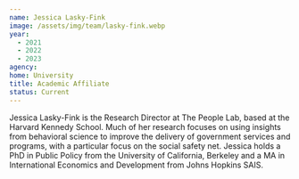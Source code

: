 ```yaml
---
name: Jessica Lasky-Fink
image: /assets/img/team/lasky-fink.webp
year:
  - 2021
  - 2022
  - 2023
agency:
home: University
title: Academic Affiliate
status: Current
---
```


Jessica Lasky-Fink is the Research Director at The People Lab, based at the Harvard Kennedy School.  Much of her research focuses on using insights from behavioral science to improve the delivery of government services and programs, with a particular focus on the social safety net. Jessica holds a PhD in Public Policy from the University of California, Berkeley and a MA in International Economics and Development from Johns Hopkins SAIS.

